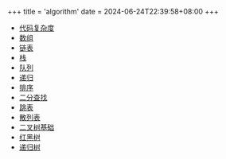 +++
title = 'algorithm'
date = 2024-06-24T22:39:58+08:00
+++

+ [代码复杂度](/algorithm/complexity)
+ [数组](/algorithm/array)
+ [链表](/algorithm/link)
+ [栈](/algorithm/stack)
+ [队列](/algorithm/queue)
+ [递归](/algorithm/recursion)
+ [排序](/algorithm/sort)
+ [二分查找](/algorithm/binarysearch)
+ [跳表](/algorithm/skiplist)
+ [散列表](/algorithm/hashtable)
+ [二叉树基础](/algorithm/binarytree)
+ [红黑树](/algorithm/redblacktree)
+ [递归树](/algorithm/recursivetree)